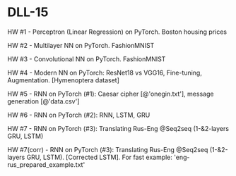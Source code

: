 # DLL-15

HW #1 - Perceptron (Linear Regression) on PyTorch. Boston housing prices

HW #2 - Multilayer NN on PyTorch. FashionMNIST

HW #3 - Convolutional NN on PyTorch. FashionMNIST

HW #4 - Modern NN on PyTorch: ResNet18 vs VGG16, Fine-tuning, Augmentation. [Hymenoptera dataset]

HW #5 - RNN on PyTorch (#1): Caesar cipher [@'onegin.txt'], message generation [@'data.csv']

HW #6 - RNN on PyTorch (#2): RNN, LSTM, GRU

HW #7 - RNN on PyTorch (#3): Translating Rus-Eng @Seq2seq (1-&2-layers GRU,  LSTM)

HW #7(corr) - RNN on PyTorch (#3): Translating Rus-Eng @Seq2seq (1-&2-layers GRU,  LSTM). 
[Corrected LSTM]. For fast example: 'eng-rus_prepared_example.txt'
